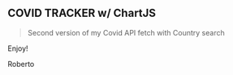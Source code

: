 ## COVID TRACKER w/ ChartJS

> Second version of my Covid API fetch with Country search

Enjoy!

Roberto
